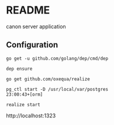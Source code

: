 # README

canon server application


## Configuration
```
go get -u github.com/golang/dep/cmd/dep
```

```
dep ensure
```

```
go get github.com/oxequa/realize
```

```
pg_ctl start -D /usr/local/var/postgres                                                                                                                                                                                                     23:00:43+[orm]
```

```
realize start
```

http://localhost:1323
